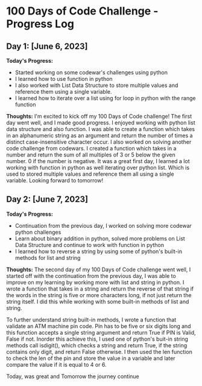# 100 Days of Code Challenge - Progress Log

## Day 1: [June 6, 2023]

**Today's Progress:**
- Started working on some codewar's challenges using python
- I learned how to use function in python 
- I also worked with List Data Structure to store multiple values and reference them using a single variable.
- I learned how to iterate over a list using for loop in python with the range function

**Thoughts:**
  I'm excited to kick off my 100 Days of Code challenge! The first day went    well, and I       made good progress. I enjoyed working with python list data structure and also function. I     was able to create a function which takes in an alphanumeric string as an argument and         return the number of times a distinct case-insensitive character occur. I also worked on       solving another code challenge from codewars. I created a function which takes in a number     and return the sum of all multiples of 3 or 5 below the given number. 0 if the number is       negative. It was a great first day, I learned a lot working with function in python as well    iterating over python list. Which is used to stored multiple values and reference them all     using a single variable. Looking forward to tomorrow!


## Day 2: [June 7, 2023]

**Today's Progress:**
- Continuation from the previous day, I worked on solving more codewar python challenges
- Learn about binary addition in python, solved more problems on List Data Structure and            continue to work with function in python
- I learned how to reverse a string by using  some of python's built-in methods for list
  and string

**Thoughts:**
The second day of my 100 Days of Code challenge went well, I started off with the continuation from the previous day, I was able to improve on my learning by working more with list and string in python. I wrote a function that takes in a string and return the reverse of that string if the words in the string is five or more characters long, if not just return the string itself. I did this while working with some built-in methods of list and string. 

To further understand string built-in methods, I wrote a function that validate an ATM machine pin code. Pin has to be five or six digits long and this function accepts a single string argument and return True if PIN is Valid, False if not. Inorder this achieve this, I used one of python's buit-in string methods call isdigit(), which checks a string and return True, if the string contains only digit, and return False otherwise. I then used the len function to check the len of the pin and store the value in a variable and later compare the value if it is equal to 4 or 6. 

Today, was great and Tomorrow the journey continue 